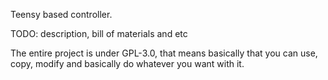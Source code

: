 Teensy based controller.

TODO: description, bill of materials and etc

The entire project is under GPL-3.0, that means basically that you can use, copy, modify and basically do whatever you want with it.
